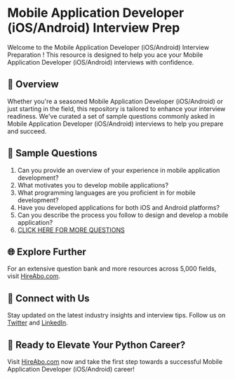 # Mobile Application Developer (iOS/Android) Interview Prep

Welcome to the Mobile Application Developer (iOS/Android) Interview Preparation ! This resource is designed to help you ace your Mobile Application Developer (iOS/Android) interviews with confidence.

## 🚀 Overview

Whether you're a seasoned Mobile Application Developer (iOS/Android) or just starting in the field, this repository is tailored to enhance your interview readiness. We've curated a set of sample questions commonly asked in Mobile Application Developer (iOS/Android) interviews to help you prepare and succeed.

## 📝 Sample Questions

1. Can you provide an overview of your experience in mobile application development?
2. What motivates you to develop mobile applications?
3. What programming languages are you proficient in for mobile development?
4. Have you developed applications for both iOS and Android platforms?
5. Can you describe the process you follow to design and develop a mobile application?
6. [CLICK HERE FOR MORE QUESTIONS](https://hireabo.com/job/0_0_74/Mobile%20Application%20Developer%20iOSAndroid)

## 🌐 Explore Further

For an extensive question bank and more resources across 5,000 fields, visit [HireAbo.com](https://www.hireabo.com).

## 📱 Connect with Us

Stay updated on the latest industry insights and interview tips. Follow us on [Twitter](https://twitter.com/hireabo) and [LinkedIn](https://www.linkedin.com/in/hire-abo-3609972a8/).

## 🚀 Ready to Elevate Your Python Career?

Visit [HireAbo.com](https://www.hireabo.com) now and take the first step towards a successful Mobile Application Developer (iOS/Android) career!